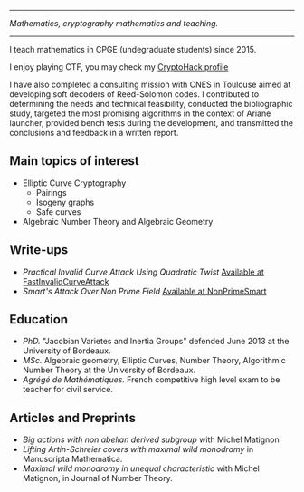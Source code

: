 ***

_Mathematics, cryptography  mathematics and teaching._ 

***

I teach mathematics in CPGE (undegraduate students) since 2015.

I enjoy playing CTF, you may check my [CryptoHack profile](https://cryptohack.org/user/pierre_c/)

I have also completed a consulting mission with CNES in Toulouse aimed at developing soft decoders of Reed-Solomon codes. 
I contributed to determining the needs and technical feasibility, conducted the bibliographic study, targeted the most promising algorithms in the context of Ariane launcher, provided bench tests during the development, and transmitted the conclusions and feedback in a written report.

## Main topics of interest 

+ Elliptic Curve Cryptography
    + Pairings
    + Isogeny graphs
    + Safe curves
+ Algebraic Number Theory and Algebraic Geometry

## Write-ups

+ _Practical Invalid Curve Attack Using Quadratic Twist_ [Available at FastInvalidCurveAttack](https://github.com/pierrechr/pierre.c/tree/main/FastInvalidCurve)
+ _Smart's Attack Over Non Prime Field_ [Available at NonPrimeSmart](https://github.com/pierrechr/pierre.c/tree/main/NonPrimeSmart)

## Education 

+ _PhD._ "Jacobian Varietes and Inertia Groups" defended June 2013 at the University of Bordeaux.
+ _MSc._ Algebraic geometry, Elliptic Curves, Number Theory, Algorithmic Number Theory at the University of Bordeaux.
+ _Agrégé de Mathématiques._ French competitive high level exam to be teacher for civil service.

## Articles and Preprints

+ _Big actions with non abelian derived subgroup_ with Michel Matignon 
+ _Lifting Artin-Schreier covers with maximal wild monodromy_  in  Manuscripta Mathematica.
+ _Maximal wild monodromy in unequal characteristic_ with Michel Matignon, in Journal of Number Theory.

